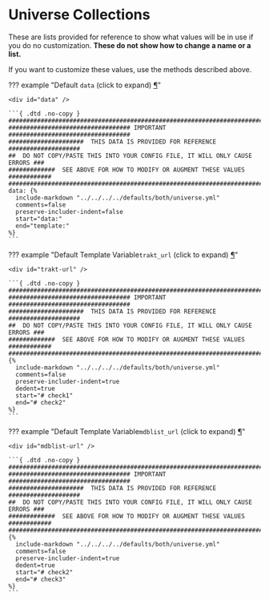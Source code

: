 # Universe Collections

These are lists provided for reference to show what values will be in use if you do no customization.  **These do not 
show how to change a name or a list.**

If you want to customize these values, use the methods described above.

??? example "Default `data` (click to expand) <a class="headerlink" href="#data" title="Permanent link">¶</a>"

    <div id="data" />

    ```{ .dtd .no-copy }
    ###############################################################################
    ################################## IMPORTANT ##################################
    #####################  THIS DATA IS PROVIDED FOR REFERENCE ####################
    ##  DO NOT COPY/PASTE THIS INTO YOUR CONFIG FILE, IT WILL ONLY CAUSE ERRORS ###
    #############  SEE ABOVE FOR HOW TO MODIFY OR AUGMENT THESE VALUES ############
    ###############################################################################
    data: {%    
      include-markdown "../../../../defaults/both/universe.yml" 
      comments=false
      preserve-includer-indent=false
      start="data:"
      end="template:"
    %}
    ```

??? example "Default Template Variable`trakt_url` (click to expand) <a class="headerlink" href="#trakt-url" title="Permanent link">¶</a>"

    <div id="trakt-url" />

    ```{ .dtd .no-copy }
    ###############################################################################
    ################################## IMPORTANT ##################################
    #####################  THIS DATA IS PROVIDED FOR REFERENCE ####################
    ##  DO NOT COPY/PASTE THIS INTO YOUR CONFIG FILE, IT WILL ONLY CAUSE ERRORS ###
    #############  SEE ABOVE FOR HOW TO MODIFY OR AUGMENT THESE VALUES ############
    ###############################################################################
    {%    
      include-markdown "../../../../defaults/both/universe.yml" 
      comments=false
      preserve-includer-indent=true
      dedent=true
      start="# check1"
      end="# check2"
    %}
    ```

??? example "Default Template Variable`mdblist_url` (click to expand) <a class="headerlink" href="#mdblist-url" title="Permanent link">¶</a>"

    <div id="mdblist-url" />

    ```{ .dtd .no-copy }
    ###############################################################################
    ################################## IMPORTANT ##################################
    #####################  THIS DATA IS PROVIDED FOR REFERENCE ####################
    ##  DO NOT COPY/PASTE THIS INTO YOUR CONFIG FILE, IT WILL ONLY CAUSE ERRORS ###
    #############  SEE ABOVE FOR HOW TO MODIFY OR AUGMENT THESE VALUES ############
    ###############################################################################
    {%    
      include-markdown "../../../../defaults/both/universe.yml" 
      comments=false
      preserve-includer-indent=true
      dedent=true
      start="# check2"
      end="# check3"
    %}
    ```
